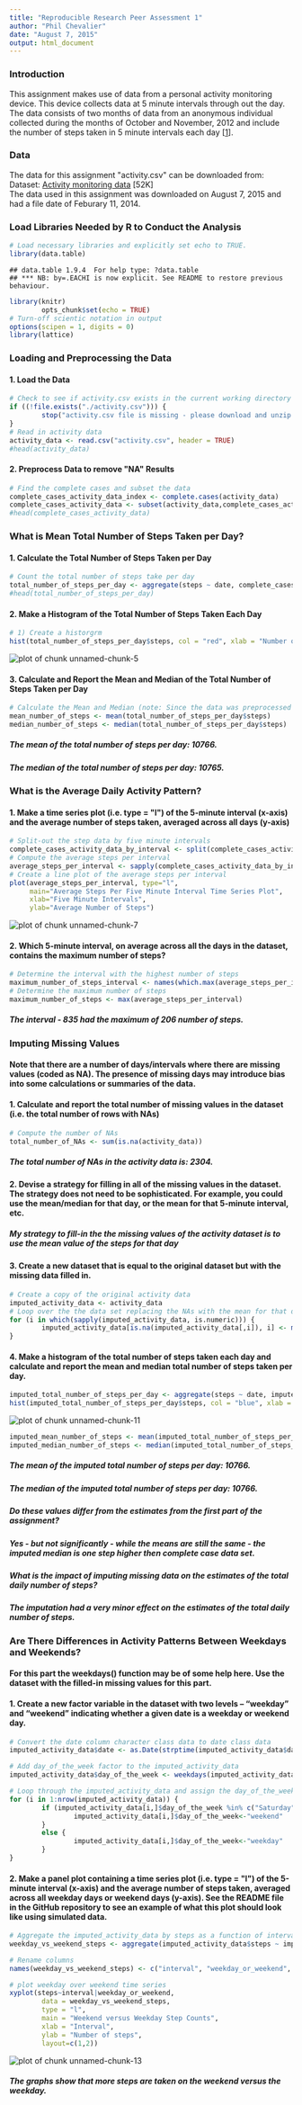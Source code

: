 ```yaml
---
title: "Reproducible Research Peer Assessment 1"
author: "Phil Chevalier"
date: "August 7, 2015"
output: html_document
---
```

  
### Introduction  
This assignment makes use of data from a personal activity monitoring device. This device collects data at 5 minute intervals through out the day. The data consists of two months of data from an anonymous individual collected during the months of October and November, 2012 and include the number of steps taken in 5 minute intervals each day [[1][1]].
    
### Data  
The data for this assignment "activity.csv" can be downloaded from:  
Dataset: [Activity monitoring data][2] [52K]  
The data used in this assignment was downloaded on August 7, 2015 and had a file date of Feburary 11, 2014.  


### Load Libraries Needed by R to Conduct the Analysis

```r
# Load necessary libraries and explicitly set echo to TRUE.
library(data.table)
```

```
## data.table 1.9.4  For help type: ?data.table
## *** NB: by=.EACHI is now explicit. See README to restore previous behaviour.
```

```r
library(knitr)
        opts_chunk$set(echo = TRUE)
# Turn-off scientic notation in output
options(scipen = 1, digits = 0)
library(lattice)
```

### Loading and Preprocessing the Data
#### 1. Load the Data

```r
# Check to see if activity.csv exists in the current working directory
if ((!file.exists("./activity.csv"))) {
        stop("activity.csv file is missing - please download and unzip file to continue")
}
# Read in activity data
activity_data <- read.csv("activity.csv", header = TRUE)
#head(activity_data)
```
#### 2. Preprocess Data to remove "NA" Results

```r
# Find the complete cases and subset the data
complete_cases_activity_data_index <- complete.cases(activity_data)
complete_cases_activity_data <- subset(activity_data,complete_cases_activity_data_index)
#head(complete_cases_activity_data)
```

### What is Mean Total Number of Steps Taken per Day?
#### 1. Calculate the Total Number of Steps Taken per Day

```r
# Count the total number of steps take per day
total_number_of_steps_per_day <- aggregate(steps ~ date, complete_cases_activity_data, sum)
#head(total_number_of_steps_per_day)
```
#### 2. Make a Histogram of the Total Number of Steps Taken Each Day

```r
# 1) Create a historgrm
hist(total_number_of_steps_per_day$steps, col = "red", xlab = "Number of Steps", main = "Total Number of Steps per Day")      
```

![plot of chunk unnamed-chunk-5](figure/unnamed-chunk-5-1.png) 

#### 3. Calculate and Report the Mean and Median of the Total Number of Steps Taken per Day  

```r
# Calculate the Mean and Median (note: Since the data was preprocessed to remove NA - na.rm=TRUE is not needed)
mean_number_of_steps <- mean(total_number_of_steps_per_day$steps)
median_number_of_steps <- median(total_number_of_steps_per_day$steps)
```
##### The mean of the total number of steps per day: 10766.  
##### The median of the total number of steps per day: 10765.  
   
### What is the Average Daily Activity Pattern?
#### 1. Make a time series plot (i.e. type = "l") of the 5-minute interval (x-axis) and the average number of steps taken, averaged across all days (y-axis)  


```r
# Split-out the step data by five minute intervals
complete_cases_activity_data_by_interval <- split(complete_cases_activity_data, complete_cases_activity_data$interval)
# Compute the average steps per interval
average_steps_per_interval <- sapply(complete_cases_activity_data_by_interval, function(x) mean(x$steps))
# Create a line plot of the average steps per interval
plot(average_steps_per_interval, type="l",  
     main="Average Steps Per Five Minute Interval Time Series Plot", 
     xlab="Five Minute Intervals", 
     ylab="Average Number of Steps") 
```

![plot of chunk unnamed-chunk-7](figure/unnamed-chunk-7-1.png) 
  
#### 2. Which 5-minute interval, on average across all the days in the dataset, contains the maximum number of steps?

```r
# Determine the interval with the highest number of steps
maximum_number_of_steps_interval <- names(which.max(average_steps_per_interval))
# Determine the maximum number of steps
maximum_number_of_steps <- max(average_steps_per_interval)  
```

##### The interval - 835 had the maximum of 206 number of steps.
### Imputing Missing Values
#### Note that there are a number of days/intervals where there are missing values (coded as NA). The presence of missing days may introduce bias into some calculations or summaries of the data.  
#### 1. Calculate and report the total number of missing values in the dataset (i.e. the total number of rows with NAs)

```r
# Compute the number of NAs
total_number_of_NAs <- sum(is.na(activity_data))  
```
  
##### The total number of NAs in the activity data is: 2304.  

#### 2. Devise a strategy for filling in all of the missing values in the dataset. The strategy does not need to be sophisticated. For example, you could use the mean/median for that day, or the mean for that 5-minute interval, etc.  

##### My strategy to fill-in the the missing values of the activity dataset is to use the mean value of the steps for that day  

#### 3. Create a new dataset that is equal to the original dataset but with the missing data filled in.  

```r
# Create a copy of the original activity data
imputed_activity_data <- activity_data
# Loop over the the data set replacing the NAs with the mean for that day
for (i in which(sapply(imputed_activity_data, is.numeric))) {
        imputed_activity_data[is.na(imputed_activity_data[,i]), i] <- mean(imputed_activity_data[, i], na.rm = TRUE)
}
```

#### 4. Make a histogram of the total number of steps taken each day and calculate and report the mean and median total number of steps taken per day. 

```r
imputed_total_number_of_steps_per_day <- aggregate(steps ~ date, imputed_activity_data, sum)
hist(imputed_total_number_of_steps_per_day$steps, col = "blue", xlab = "Number of Steps", main = "Imputed Total Number of Steps per Day")
```

![plot of chunk unnamed-chunk-11](figure/unnamed-chunk-11-1.png) 

```r
imputed_mean_number_of_steps <- mean(imputed_total_number_of_steps_per_day$steps)
imputed_median_number_of_steps <- median(imputed_total_number_of_steps_per_day$steps)
```
  

##### The mean of the imputed total number of steps per day: 10766.  
##### The median of the imputed total number of steps per day: 10766.  
  
  
##### Do these values differ from the estimates from the first part of the assignment? 
##### Yes - but not significantly - while the means are still the same - the imputed median is one step higher then complete case data set.  
##### What is the impact of imputing missing data on the estimates of the total daily number of steps?
##### The imputation had a very minor effect on the estimates of the total daily number of steps.

### Are There Differences in Activity Patterns Between Weekdays and Weekends?
#### For this part the weekdays() function may be of some help here. Use the dataset with the filled-in missing values for this part.  
#### 1. Create a new factor variable in the dataset with two levels – “weekday” and “weekend” indicating whether a given date is a weekday or weekend day.  

```r
# Convert the date column character class data to date class data
imputed_activity_data$date <- as.Date(strptime(imputed_activity_data$date, format="%Y-%m-%d")) 

# Add day_of_the_week factor to the imputed_activity_data
imputed_activity_data$day_of_the_week <- weekdays(imputed_activity_data$date) 

# Loop through the imputed_activity_data and assign the day_of_the_week
for (i in 1:nrow(imputed_activity_data)) {
        if (imputed_activity_data[i,]$day_of_the_week %in% c("Saturday","Sunday")) {
                imputed_activity_data[i,]$day_of_the_week<-"weekend"
        }
        else {
                imputed_activity_data[i,]$day_of_the_week<-"weekday"
        }
}
```

#### 2. Make a panel plot containing a time series plot (i.e. type = "l") of the 5-minute interval (x-axis) and the average number of steps taken, averaged across all weekday days or weekend days (y-axis). See the README file in the GitHub repository to see an example of what this plot should look like using simulated data.  


```r
# Aggregate the imputed_activity_data by steps as a function of interval and day_of_the_week  
weekday_vs_weekend_steps <- aggregate(imputed_activity_data$steps ~ imputed_activity_data$interval + imputed_activity_data$day_of_the_week, imputed_activity_data, mean)

# Rename columns
names(weekday_vs_weekend_steps) <- c("interval", "weekday_or_weekend", "steps")

# plot weekday over weekend time series  
xyplot(steps~interval|weekday_or_weekend, 
        data = weekday_vs_weekend_steps,
        type = "l",
        main = "Weekend versus Weekday Step Counts",
        xlab = "Interval",
        ylab = "Number of steps",
        layout=c(1,2))
```

![plot of chunk unnamed-chunk-13](figure/unnamed-chunk-13-1.png) 

##### The graphs show that more steps are taken on the weekend versus the weekday.

[1]: https://class.coursera.org/repdata-031/human_grading/view/courses/975144/assessments/3/submissions "1"
[2]: https://d396qusza40orc.cloudfront.net/repdata%2Fdata%2Factivity.zip "Activity monitoring data"
